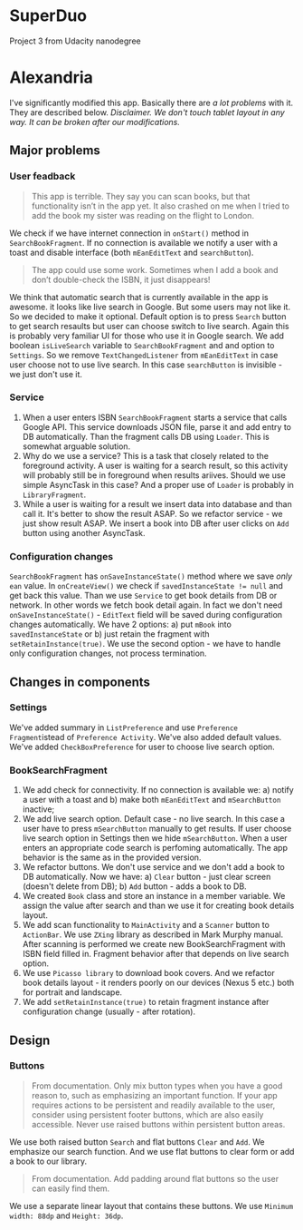 # SuperDuo
Project 3 from Udacity nanodegree

# Alexandria
I've significantly modified this app. Basically there are *a lot problems* with it. They are described below. *Disclaimer. We don't touch tablet layout in any way. It can be broken after our modifications.*

## Major problems
### User feadback
> This app is terrible. They say you can scan books, but that functionality isn’t in the app yet. It also crashed on me when I tried to add the book my sister was reading on the flight to London.

We check if we have internet connection in `onStart()` method in `SearchBookFragment`. If no connection is available we notify a user with a toast and disable interface (both `mEanEditText` and `searchButton`).

> The app could use some work. Sometimes when I add a book and don’t double-check the ISBN, it just disappears!

We think that automatic search that is currently available in the app is awesome. it looks like live search in Google. But some users may not like it. So we decided to make it optional. Default option is to press `Search` button to get search resaults but user can choose switch to live search. Again this is probably very familiar UI for those who use it in Google search.
We add boolean `isLiveSearch` variable to `SearchBookFragment` and and option to `Settings`. So we remove `TextChangedListener` from `mEanEditText` in case user choose not to use live search. In this case `searchButton` is invisible - we just don't use it.

### Service
1. When a user enters ISBN `SearchBookFragment` starts a service that calls Google API. This service downloads JSON file, parse it and add entry to DB automatically. Than the fragment calls DB using `Loader`. This is somewhat arguable solution.
2. Why do we use a service? This is a task that closely related to the foreground activity. A user is waiting for a search result, so this activity will probably still be in foreground when results ariives. Should we use simple AsyncTask in this case? And a proper use of `Loader` is probably in `LibraryFragment`.
3. While a user is waiting for a result we insert data into database and than call it. It's better to show the result ASAP. So we refactor service - we just show result ASAP. We insert a book into DB after user clicks on `Add` button using another AsyncTask. 

### Configuration changes
`SearchBookFragment` has `onSaveInstanceState()` method where we save *only* `ean` value. In `onCreateView()` we check if `savedInstanceState != null` and get back this value. Than we use `Service` to get book details from DB or network. In other words we fetch book detail again. In fact we don't need `onSaveInstanceState()` - `EditText` field will be saved during configuration changes automatically.
We have 2 options: a) put `mBook` into `savedInstanceState` or b) just retain the fragment with `setRetainInstance(true)`. We use the second option - we have to handle only configuration changes, not process termination. 

## Changes in components
### Settings      
We've added summary in `ListPreference` and use `Preference Fragment`istead of `Preference Activity`. We've also added default values. We've added `CheckBoxPreference` for user to choose live search option.

### BookSearchFragment
1. We add check for connectivity. If no connection is available we: a) notify a user with a toast and b) make both `mEanEditText` and `mSearchButton` inactive;
2. We add live search option. Default case - no live search. In this case a user have to press `mSearchButton` manually to get results. If user choose live search option in Settings then we hide `mSearchButton`. When a user enters an appropriate code search is perfoming automatically. The app behavior is the same as in the provided version.
3. We refactor buttons. We don't use service and we don't add a book to DB automatically. Now we have: a) `Clear` button - just clear screen (doesn't delete from DB); b) `Add` button - adds a book to DB.
4. We created `Book` class and store an instance in a member variable. We assign the value after search and than we use it for creating book details layout.
5. We add scan functionality to `MainActivity` and a `Scanner` button to `ActionBar`. We use `ZXing` library as described in Mark Murphy manual. After scanning is performed we create new BookSearchFragment with ISBN field filled in. Fragment behavior after that depends on live search option.
6. We use `Picasso library` to download book covers. And we refactor book details layout - it renders poorly on our devices (Nexus 5 etc.) both for portrait and landscape.
7. We add `setRetainInstance(true)` to retain fragment instance after configuration change (usually - after rotation).

## Design
### Buttons
> From documentation. Only mix button types when you have a good reason to, such as emphasizing an important function. If your app requires actions to be persistent and readily available to the user, consider using persistent footer buttons, which are also easily accessible. Never use raised buttons within persistent button areas.

We use both raised button `Search` and flat buttons `Clear` and `Add`. We emphasize our search function. And we use flat buttons to clear form or add a book to our library.  

> From documentation. Add padding around flat buttons so the user can easily find them. 

We use a separate linear layout that contains these buttons. We use `Minimum width: 88dp` and `Height: 36dp`.


